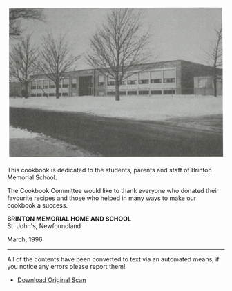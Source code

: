 ![](./school.jpg)

This cookbook is dedicated to the students, parents and staff of Brinton Memorial School.

The Cookbook Committee would like to thank everyone who donated their favourite recipes and those who helped in many ways to make our cookbook a success.

**BRINTON MEMORIAL HOME AND SCHOOL**<br/>
St. John's, Newfoundland

March, 1996

---

All of the contents have been converted to text via an automated means, if you notice any errors please report them!

- [Download Original Scan](http://d1rc7xer1pcllf.cloudfront.net/original-scan.pdf)